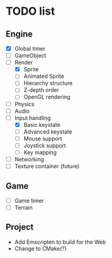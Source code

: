 # TODO list

## Engine

- [x] Global timer
- [ ] GameObject
- [ ] Render
  - [x] Sprite
  - [ ] Animated Sprite
  - [ ] Hierarchy structure
  - [ ] Z-depth order
  - [ ] OpenGL rendering
- [ ] Physics
- [ ] Audio
- [ ] Input handling
  - [x] Basic keystate
  - [ ] Advanced keystate
  - [ ] Mouse support
  - [ ] Joystick support
  - [ ] Key mapping
- [ ] Networking
- [ ] Texture container (future)

## Game

- [ ] Game timer
- [ ] Terrain

## Project

- Add Emscripten to build for the Web
- Change to CMake(?)
